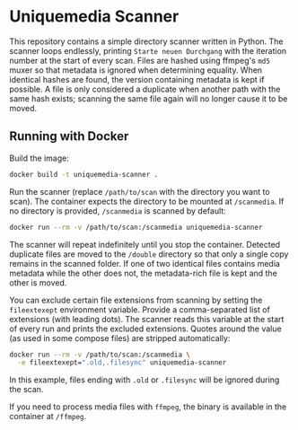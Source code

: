 # Uniquemedia Scanner

This repository contains a simple directory scanner written in Python. The
scanner loops endlessly, printing `Starte neuen Durchgang` with the iteration
number at the start of every scan. Files are hashed using ffmpeg's `md5` muxer
so that metadata is ignored when determining equality. When identical hashes are
found, the version containing metadata is kept if possible. A file is only
considered a duplicate when another path with the same hash exists; scanning the
same file again will no longer cause it to be moved.

## Running with Docker

Build the image:

```bash
docker build -t uniquemedia-scanner .
```

Run the scanner (replace `/path/to/scan` with the directory you want to
scan). The container expects the directory to be mounted at `/scanmedia`.
If no directory is provided, `/scanmedia` is scanned by default:

```bash
docker run --rm -v /path/to/scan:/scanmedia uniquemedia-scanner
```

The scanner will repeat indefinitely until you stop the container. Detected
duplicate files are moved to the `/double` directory so that only a single copy
remains in the scanned folder. If one of two identical files contains media
metadata while the other does not, the metadata-rich file is kept and the other
is moved.

You can exclude certain file extensions from scanning by setting the
`fileextexept` environment variable. Provide a comma-separated list of
extensions (with leading dots). The scanner reads this variable at the start of
every run and prints the excluded extensions. Quotes around the value (as used
in some compose files) are stripped automatically:

```bash
docker run --rm -v /path/to/scan:/scanmedia \
  -e fileextexept=".old,.filesync" uniquemedia-scanner
```

In this example, files ending with `.old` or `.filesync` will be ignored during
the scan.

If you need to process media files with `ffmpeg`, the binary is available in the
container at `/ffmpeg`.

